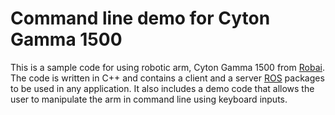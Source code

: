 # Command line demo for Cyton Gamma 1500
This is a sample code for using robotic arm, Cyton Gamma 1500 from [Robai](http://www.robai.com/). The code is written in C++ and contains a client and a server [ROS](http://www.ros.org/) packages to be used in any application. It also includes a demo code that allows the user to manipulate the arm in command line using keyboard inputs.
